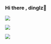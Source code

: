 ### Hi there , dinglz👋

![](https://github-readme-stats.vercel.app/api/top-langs/?username=dingdinglz&theme=ambient_gradient)

![](https://github-readme-stats.vercel.app/api?username=dingdinglz&show_icons=true&theme=ambient_gradient&count_private=true)

[![](https://github-readme-stats.vercel.app/api/pin/?username=dingdinglz&repo=dingbot&theme=ambient_gradient)](https://github.com/dingdinglz/dingbot)
